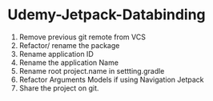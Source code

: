 # Udemy-Jetpack-Databinding

1.	Remove previous git remote from VCS
2.	Refactor/ rename the package
3.	Rename application ID
4.	Rename the application Name
5.	Rename root project.name in settting.gradle
6.	Refactor Arguments Models if using Navigation Jetpack
7.	Share the project on git.

